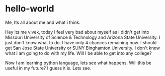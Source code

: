 # hello-world
Me, Its all about me and what i think.

Hey its me vivek, today I feel very bad about myself as I didn't get into Missouri University of Science & Technology and Arizona State University. I just don't know what to do. I have only 4 chances remaining now. I should get San Jose State University or SUNY Binghamton University. I don't know what i am going to do with my life. Will I be able to get into any college? 

Now I am learning python language, lets see what happens. Will this be useful in my future? I guess it is. Lets see. 

